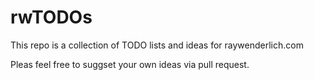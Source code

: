 # rwTODOs

This repo is a collection of TODO lists and ideas for raywenderlich.com

Pleas feel free to suggset your own ideas via pull request.


